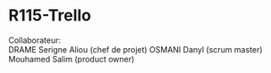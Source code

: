 # R115-Trello

Collaborateur:    
                  DRAME      Serigne Aliou (chef de projet)
                   OSMANI    Danyl    (scrum master)
                              Mouhamed Salim (product owner)
